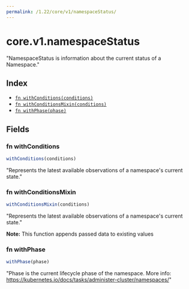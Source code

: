 ```yaml
---
permalink: /1.22/core/v1/namespaceStatus/
---
```


# core.v1.namespaceStatus

"NamespaceStatus is information about the current status of a Namespace."

## Index

* [`fn withConditions(conditions)`](#fn-withconditions)
* [`fn withConditionsMixin(conditions)`](#fn-withconditionsmixin)
* [`fn withPhase(phase)`](#fn-withphase)

## Fields

### fn withConditions

```ts
withConditions(conditions)
```

"Represents the latest available observations of a namespace's current state."

### fn withConditionsMixin

```ts
withConditionsMixin(conditions)
```

"Represents the latest available observations of a namespace's current state."

**Note:** This function appends passed data to existing values

### fn withPhase

```ts
withPhase(phase)
```

"Phase is the current lifecycle phase of the namespace. More info: https://kubernetes.io/docs/tasks/administer-cluster/namespaces/"
